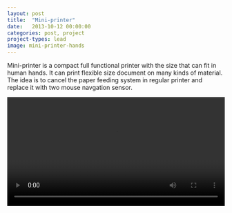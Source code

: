 ```yaml
---
layout: post
title:  "Mini-printer"
date:   2013-10-12 00:00:00
categories: post, project
project-types: lead
image: mini-printer-hands
---
```


Mini-printer is a compact full functional printer with the size that can fit in human hands. It can print flexible size document on many kinds of material. The idea is to cancel the paper feeding system in regular printer and replace it with two mouse navgation sensor.

<video width="100%" controls>
  <source src="/video/mini-printer-video.mov" type="video/mp4">
</video>